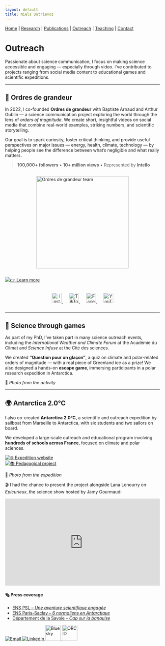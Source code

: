 ```yaml
---
layout: default
title: Niels Dutrievoz
---
```


[Home](/) | [Research](/research) | [Publications](/publications) |  [Outreach](/outreach) |  [Teaching](/teaching) |  [Contact](/contact)


# Outreach


Passionate about science communication, I focus on making science accessible and engaging — especially through video. I've contributed to projects ranging from social media content to educational games and scientific expeditions.

---

## 🎥 Ordres de grandeur

In 2022, I co-founded **Ordres de grandeur** with Baptiste Arnaud and Arthur Gublin — a science communication project exploring the world through the lens of *orders of magnitude*. We create short, insightful videos on social media that combine real-world examples, striking numbers, and scientific storytelling.

Our goal is to spark curiosity, foster critical thinking, and provide useful perspectives on major issues — energy, health, climate, technology — by helping people see the difference between what’s negligible and what really matters.

> **100,000+ followers** • **10+ million views** • Represented by **Intello**

<img src="/images/teamODG.jpg" alt="Ordres de grandeur team" style="display: block; margin: 2em auto; width: 300px;">

[![👉 Learn more](https://img.shields.io/badge/%F0%9F%91%89%20Learn%20more-blue?style=for-the-badge)](https://www.instagram.com/ordres.de.grandeur/)


<div style="text-align: center; margin: 2em 0;">
  <a href="https://www.instagram.com/ordres.de.grandeur/" target="_blank" style="margin: 0 10px;">
    <img src="https://cdn.jsdelivr.net/gh/simple-icons/simple-icons/icons/instagram.svg" alt="Instagram" width="32" height="32">
  </a>
  <a href="https://www.tiktok.com/@ordresdegrandeur" target="_blank" style="margin: 0 10px;">
    <img src="https://cdn.jsdelivr.net/gh/simple-icons/simple-icons/icons/tiktok.svg" alt="TikTok" width="32" height="32">
  </a>
  <a href="https://www.facebook.com/profile.php?id=100092357955162" target="_blank" style="margin: 0 10px;">
    <img src="https://cdn.jsdelivr.net/gh/simple-icons/simple-icons/icons/facebook.svg" alt="Facebook" width="32" height="32">
  </a>
  <a href="https://www.youtube.com/@ordresdegrandeur" target="_blank" style="margin: 0 10px;">
    <img src="https://cdn.jsdelivr.net/gh/simple-icons/simple-icons/icons/youtube.svg" alt="YouTube" width="32" height="32">
  </a>
</div>


---

## 🧊 Science through games

As part of my PhD, I’ve taken part in many science outreach events, including the *International Weather and Climate Forum* at the Académie du Climat and *Science Infuse* at the Cité des sciences.

We created **“Question pour un glaçon”**, a quiz on climate and polar-related orders of magnitude — with a real piece of Greenland ice as a prize! We also designed a hands-on **escape game**, immersing participants in a polar research expedition in Antarctica.

📸 *Photo from the activity*

---

## 🌍 Antarctica 2.0°C

I also co-created **Antarctica 2.0°C**, a scientific and outreach expedition by sailboat from Marseille to Antarctica, with six students and two sailors on board.

We developed a large-scale outreach and educational program involving **hundreds of schools across France**, focused on climate and polar sciences.

[![🌐 Expedition website](https://img.shields.io/badge/%F0%9F%8C%90%20Expedition%20website-blue?style=for-the-badge)](https://www.j2d.org/antarctique2d)  
[![📚 Pedagogical project](https://img.shields.io/badge/%F0%9F%93%9A%20Pedagogical%20project-blue?style=for-the-badge)](https://www.j2d.org/projet-pedagogique)

📸 *Photo from the expedition*

<p>🎬 I had the chance to present the project alongside Lana Lenourry on <em>Epicurieux</em>, the science show hosted by Jamy Gourmaud:</p>

<div style="position: relative; padding-bottom: 56.25%; height: 0; overflow: hidden; max-width: 100%; margin: 1em 0;">
  <iframe src="https://www.youtube.com/embed/Y6065J56uI4?start=821"
          style="position: absolute; top: 0; left: 0; width: 100%; height: 100%;"
          frameborder="0" allow="accelerometer; autoplay; clipboard-write; encrypted-media; gyroscope; picture-in-picture"
          allowfullscreen title="Antarctica 2.0°C - Epicurieux">
  </iframe>
</div>


#### 🗞️ Press coverage

- [ENS PSL – *Une aventure scientifique engagée*](https://www.ens.psl.eu/actualites/reportage-antarctique-20degc-une-aventure-scientifique-engagee)  
- [ENS Paris-Saclay – *6 normaliens en Antarctique*](https://ens-paris-saclay.fr/actualite/6-normaliens-en-antarctique)  
- [Département de la Savoie – *Cap sur la banquise*](https://www.savoie.fr/web/sw_71502/niels-dutrievoz-cap-sur-la-banquise)





 <footer class="social-footer">
    <div class="social-icons">
        <a href="mailto:niels.dutrievoz@lsce.ipsl.fr" target="_blank">
            <img src="https://img.icons8.com/ios-filled/50/000000/email.png" alt="Email">
        </a>
        <a href="https://www.linkedin.com/in/niels-dutrievoz/" target="_blank">
            <img src="https://img.icons8.com/ios-filled/50/0077B5/linkedin.png" alt="LinkedIn">
        </a>
        <a href="https://bsky.app/profile/nielsdutrievoz.bsky.social" target="_blank">
            <img src="https://upload.wikimedia.org/wikipedia/commons/7/7a/Bluesky_Logo.svg" alt="Bluesky" width="50" height="50">
        </a>
        <a href="https://orcid.org/0000-0002-8133-5616" target="_blank">
            <img src="https://upload.wikimedia.org/wikipedia/commons/0/06/ORCID_iD.svg" alt="ORCID" width="50" height="50">
        </a>
    </div>
</footer>
